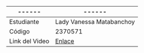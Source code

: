 | **------**         | **------**                      |
|--------------------|--------------------------------|
| Estudiante        | Lady Vanessa Matabanchoy       |
| Código            | 2370571                        |
| Link del Video    | [Enlace](.)  |
